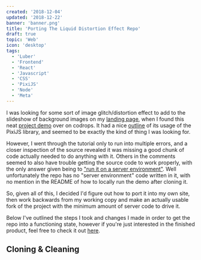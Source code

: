 ```yaml
---
created: '2018-12-04'
updated: '2018-12-22'
banner: 'banner.png'
title: 'Porting The Liquid Distortion Effect Repo'
draft: true
topic: 'Web'
icon: 'desktop'
tags:
  - 'Luber'
  - 'Frontend'
  - 'React'
  - 'Javascript'
  - 'CSS'
  - 'PixiJS'
  - 'Node'
  - 'Meta'
---
```


I was looking for some sort of image glitch/distortion effect to add to the slideshow of background images on my [landing page](http://carsonkk.com), when I found this neat [project demo](https://tympanus.net/Development/LiquidDistortion/) over on codrops. It had a nice [outline](https://tympanus.net/codrops/2017/10/10/liquid-distortion-effects) of its usage of the PixiJS library, and seemed to be exactly the kind of thing I was looking for.

However, I went through the tutorial only to run into multiple errors, and a closer inspection of the source revealed it was missing a good chunk of code actually needed to do anything with it. Others in the comments seemed to also have trouble getting the source code to work properly, with the only answer given being to ["run it on a server environment"](https://tympanus.net/codrops/2017/10/10/liquid-distortion-effects/comment-page-1/#comment-474865). Well unfortunately the repo has no "server environment" code written in it, with no mention in the README of how to locally run the demo after cloning it.

So, given all of this, I decided I'd figure out how to port it into my own site, then work backwards from my working copy and make an actually usable fork of the project with the minimum amount of server code to drive it.

Below I've outlined the steps I took and changes I made in order to get the repo into a functioning state, however if you're just interested in the finished product, feel free to check it out [here]().

## Cloning & Cleaning

